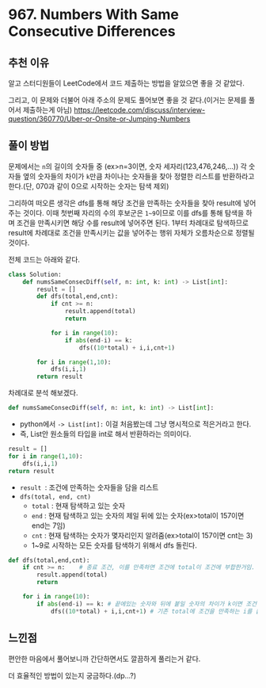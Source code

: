 # 967. Numbers With Same Consecutive Differences

## 추천 이유

알고 스터디원들이 LeetCode에서 코드 제출하는 방법을 알았으면 좋을 것 같았다.

그리고, 이 문제와 더불어 아래 주소의 문제도 풀어보면 좋을 것 같다.(이거는 문제를 풀어서 제출하는게 아님)
https://leetcode.com/discuss/interview-question/360770/Uber-or-Onsite-or-Jumping-Numbers



## 풀이 방법

문제에서는 `n`의 길이의 숫자들 중 (ex>n=3이면, 숫자 세자리(123,476,246,...)) 각 숫자들 옆의 숫자들의 차이가 `k`만큼 차이나는 숫자들을 찾아 정렬한 리스트를 반환하라고 한다.(단, 070과 같이 0으로 시작하는 숫자는 탐색 제외)

그리하여 떠오른 생각은 dfs를 통해 해당 조건을 만족하는 숫자들을 찾아 result에 넣어주는 것이다. 이때 첫번째 자리의 수의 후보군은 `1~9`이므로 이를 dfs를 통해 탐색을 하며 조건을 만족시키면 해당 수를 result에 넣어주면 된다. 1부터 차례대로 탐색하므로 result에 차례대로 조건을 만족시키는 값을 넣어주는 행위 자체가 오름차순으로 정렬될 것이다.



전체 코드는 아래와 같다.

```python
class Solution:
    def numsSameConsecDiff(self, n: int, k: int) -> List[int]:
        result = []
        def dfs(total,end,cnt):
            if cnt >= n:
                result.append(total)
                return

            for i in range(10):
                if abs(end-i) == k:
                    dfs((10*total) + i,i,cnt+1)

        for i in range(1,10):
            dfs(i,i,1)
        return result
```



차례대로 분석 해보겠다.



```python
def numsSameConsecDiff(self, n: int, k: int) -> List[int]:
```

- python에서 `-> List[int]:` 이걸 처음봤는데 그냥 명시적으로 적은거라고 한다.
- 즉, List안 원소들의 타입을 int로 해서 반환하라는 의미이다.



```python
result = []
for i in range(1,10):
    dfs(i,i,1)
return result
```

- `result `: 조건에 만족하는 숫자들을 담을 리스트
- `dfs(total, end, cnt)`
  - `total` : 현재 탐색하고 있는 숫자
  - `end` : 현재 탐색하고 있는 숫자의 제일 뒤에 있는 숫자(ex>total이 157이면 end는 7임)
  - `cnt` : 현재 탐색하는 숫자가 몇자리인지 알려줌(ex>total이 157이면 cnt는 3)
  - 1~9로 시작하는 모든 숫자를 탐색하기 위해서 dfs 돌린다.



```python
def dfs(total,end,cnt):
	if cnt >= n:	# 종료 조건, 이를 만족하면 조건에 total이 조건에 부합한거임.
    	result.append(total)
        return

	for i in range(10):
    	if abs(end-i) == k:	# 끝에있는 숫자와 뒤에 붙일 숫자의 차이가 k이면 조건 만족
        	dfs((10*total) + i,i,cnt+1)	# 기존 total에 조건을 만족하는 i를 붙이고, end는 i가되며, 자릿수가 하나 늘어남
```



## 느낀점

편안한 마음에서 풀어보니까 간단하면서도 깔끔하게 풀리는거 같다.

더 효율적인 방법이 있는지 궁금하다.(dp...?)